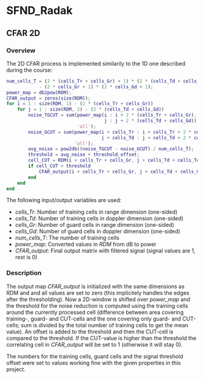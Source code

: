 # SFND_Radak

## CFAR 2D

### Overview

The 2D CFAR process is implemented similarily to the 1D one described during the course:

```matlab
num_cells_T = (2 * (cells_Tr + cells_Gr) + 1) * (2 * (cells_Td + cells_Gd) + 1) ...
            - (2 * cells_Gr + 1) * (2 * cells_Gd + 1);
power_map = db2pow(RDM);
CFAR_output = zeros(size(RDM));
for i = 1 : size(RDM, 1) - (2 * (cells_Tr + cells_Gr))
    for j = 1 : size(RDM, 2) - (2 * (cells_Td + cells_Gd))
        noise_TGCUT = sum(power_map(i : i + 2 * (cells_Tr + cells_Gr), ...
                                    j : j + 2 * (cells_Td + cells_Gd)), ...
                          'all');
        noise_GCUT = sum(power_map(i + cells_Tr : i + cells_Tr + 2 * cells_Gr, ...
                                   j + cells_Td : j + cells_Td + 2 * cells_Gd), ...
                         'all');
        avg_noise = pow2db((noise_TGCUT - noise_GCUT) / num_cells_T);
        threshold = avg_noise + threshold_offset;
        cell_CUT = RDM(i + cells_Tr + cells_Gr, j + cells_Td + cells_Td);
        if cell_CUT > threshold
            CFAR_output(i + cells_Tr + cells_Gr, j + cells_Td + cells_Gd) = 1;
        end
    end
end  
```

The following input/output variables are used:

* _cells\_Tr_: Number of training cells in range dimension (one-sided)
* _cells\_Td_: Number of training cells in doppler dimension (one-sided)
* _cells\_Gr_: Number of guard cells in range dimension (one-sided)
* _cells\_Gd_: Number of guard cells in doppler dimension (one-sided)
* _num\_cells\_T_: The number of training cells
* _power\_map_: Converted values in _RDM_ from dB to power
* _CFAR\_output_: Final output matrix with filtered signal (signal values are 1, rest is 0)


### Description

The output map _CFAR\_output_ is initialized with the same dimensions as RDM and and all values are set to zero (this implicitely handles the edges after the thresholding).
Now a 2D-window is shifted over _power\_map_ and the threshold for the noise reduction is computed using the training cells around the currently processed cell (difference between area covering training-, guard- and CUT-cells and the one covering only guard- and CUT-cells; sum is divided by the total number of training cells to get the mean value). An offset is added to the threshold and then the CUT-cell is compared to the threshold. If the CUT-value is higher than the threshold the correlating cell in _CFAR\_output_ will be set to 1 (otherwise it will stay 0).

The numbers for the training cells, guard cells and the signal threshold offset were set to values working fine with the given properties in this project.

